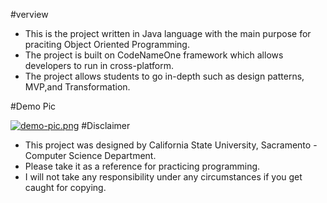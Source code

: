 #verview
- This is the project written in Java language with the main purpose for praciting Object Oriented Programming.
- The project is built on CodeNameOne framework which allows developers to run in cross-platform.
- The project allows students to go in-depth such as design patterns, MVP,and Transformation.

#Demo Pic

[![demo-pic.png](https://i.postimg.cc/HLpWDJkL/demo-pic.png)](https://postimg.cc/LJbFj8fd)
#Disclaimer
- This project was designed by California State University, Sacramento - Computer Science Department.
- Please take it as a reference for practicing programming.
- I will not take any responsibility under any circumstances if you get caught for copying.
